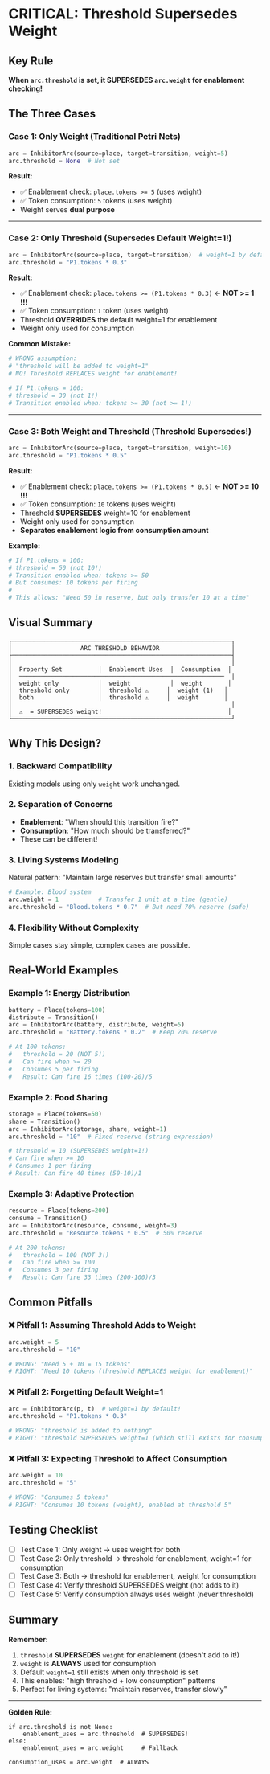 # CRITICAL: Threshold Supersedes Weight

## Key Rule

**When `arc.threshold` is set, it SUPERSEDES `arc.weight` for enablement checking!**

## The Three Cases

### Case 1: Only Weight (Traditional Petri Nets)

```python
arc = InhibitorArc(source=place, target=transition, weight=5)
arc.threshold = None  # Not set
```

**Result:**
- ✅ Enablement check: `place.tokens >= 5` (uses weight)
- ✅ Token consumption: `5` tokens (uses weight)
- Weight serves **dual purpose**

---

### Case 2: Only Threshold (Supersedes Default Weight=1!)

```python
arc = InhibitorArc(source=place, target=transition)  # weight=1 by default
arc.threshold = "P1.tokens * 0.3"
```

**Result:**
- ✅ Enablement check: `place.tokens >= (P1.tokens * 0.3)` ← **NOT >= 1 !!!**
- ✅ Token consumption: `1` token (uses weight)
- Threshold **OVERRIDES** the default weight=1 for enablement
- Weight only used for consumption

**Common Mistake:**
```python
# WRONG assumption:
# "threshold will be added to weight=1"
# NO! Threshold REPLACES weight for enablement!

# If P1.tokens = 100:
# threshold = 30 (not 1!)
# Transition enabled when: tokens >= 30 (not >= 1!)
```

---

### Case 3: Both Weight and Threshold (Threshold Supersedes!)

```python
arc = InhibitorArc(source=place, target=transition, weight=10)
arc.threshold = "P1.tokens * 0.5"
```

**Result:**
- ✅ Enablement check: `place.tokens >= (P1.tokens * 0.5)` ← **NOT >= 10 !!!**
- ✅ Token consumption: `10` tokens (uses weight)
- Threshold **SUPERSEDES** weight=10 for enablement
- Weight only used for consumption
- **Separates enablement logic from consumption amount**

**Example:**
```python
# If P1.tokens = 100:
# threshold = 50 (not 10!)
# Transition enabled when: tokens >= 50
# But consumes: 10 tokens per firing
# 
# This allows: "Need 50 in reserve, but only transfer 10 at a time"
```

## Visual Summary

```
┌─────────────────────────────────────────────────────────────┐
│                   ARC THRESHOLD BEHAVIOR                    │
├─────────────────────────────────────────────────────────────┤
│                                                             │
│  Property Set          │  Enablement Uses  │  Consumption  │
│  ─────────────────────────────────────────────────────────  │
│  weight only           │  weight           │  weight       │
│  threshold only        │  threshold ⚠️     │  weight (1)   │
│  both                  │  threshold ⚠️     │  weight       │
│                                                             │
│  ⚠️  = SUPERSEDES weight!                                   │
└─────────────────────────────────────────────────────────────┘
```

## Why This Design?

### 1. **Backward Compatibility**
Existing models using only `weight` work unchanged.

### 2. **Separation of Concerns**
- **Enablement**: "When should this transition fire?"
- **Consumption**: "How much should be transferred?"
- These can be different!

### 3. **Living Systems Modeling**
Natural pattern: "Maintain large reserves but transfer small amounts"

```python
# Example: Blood system
arc.weight = 1           # Transfer 1 unit at a time (gentle)
arc.threshold = "Blood.tokens * 0.7"  # But need 70% reserve (safe)
```

### 4. **Flexibility Without Complexity**
Simple cases stay simple, complex cases are possible.

## Real-World Examples

### Example 1: Energy Distribution
```python
battery = Place(tokens=100)
distribute = Transition()
arc = InhibitorArc(battery, distribute, weight=5)
arc.threshold = "Battery.tokens * 0.2"  # Keep 20% reserve

# At 100 tokens:
#   threshold = 20 (NOT 5!)
#   Can fire when >= 20
#   Consumes 5 per firing
#   Result: Can fire 16 times (100-20)/5
```

### Example 2: Food Sharing
```python
storage = Place(tokens=50)
share = Transition()
arc = InhibitorArc(storage, share, weight=1)
arc.threshold = "10"  # Fixed reserve (string expression)

# threshold = 10 (SUPERSEDES weight=1!)
# Can fire when >= 10
# Consumes 1 per firing
# Result: Can fire 40 times (50-10)/1
```

### Example 3: Adaptive Protection
```python
resource = Place(tokens=200)
consume = Transition()
arc = InhibitorArc(resource, consume, weight=3)
arc.threshold = "Resource.tokens * 0.5"  # 50% reserve

# At 200 tokens:
#   threshold = 100 (NOT 3!)
#   Can fire when >= 100
#   Consumes 3 per firing
#   Result: Can fire 33 times (200-100)/3
```

## Common Pitfalls

### ❌ Pitfall 1: Assuming Threshold Adds to Weight
```python
arc.weight = 5
arc.threshold = "10"

# WRONG: "Need 5 + 10 = 15 tokens"
# RIGHT: "Need 10 tokens (threshold REPLACES weight for enablement)"
```

### ❌ Pitfall 2: Forgetting Default Weight=1
```python
arc = InhibitorArc(p, t)  # weight=1 by default!
arc.threshold = "P1.tokens * 0.3"

# WRONG: "threshold is added to nothing"
# RIGHT: "threshold SUPERSEDES weight=1 (which still exists for consumption)"
```

### ❌ Pitfall 3: Expecting Threshold to Affect Consumption
```python
arc.weight = 10
arc.threshold = "5"

# WRONG: "Consumes 5 tokens"
# RIGHT: "Consumes 10 tokens (weight), enabled at threshold 5"
```

## Testing Checklist

- [ ] Test Case 1: Only weight → uses weight for both
- [ ] Test Case 2: Only threshold → threshold for enablement, weight=1 for consumption
- [ ] Test Case 3: Both → threshold for enablement, weight for consumption
- [ ] Test Case 4: Verify threshold SUPERSEDES weight (not adds to it)
- [ ] Test Case 5: Verify consumption always uses weight (never threshold)

## Summary

**Remember:**
1. `threshold` **SUPERSEDES** `weight` for enablement (doesn't add to it!)
2. `weight` is **ALWAYS** used for consumption
3. Default `weight=1` still exists when only threshold is set
4. This enables: "high threshold + low consumption" patterns
5. Perfect for living systems: "maintain reserves, transfer slowly"

---

**Golden Rule:** 
```
if arc.threshold is not None:
    enablement_uses = arc.threshold  # SUPERSEDES!
else:
    enablement_uses = arc.weight     # Fallback
    
consumption_uses = arc.weight  # ALWAYS
```
